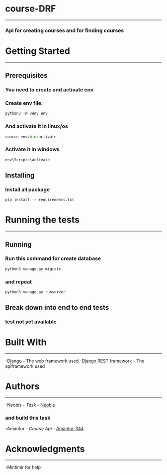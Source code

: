# course-DRF
____
### Api for creating courses and for finding courses
# Getting Started
____
## Prerequisites
### You need to create and activate env 
### Create env file:
```python
python3 -m venv env
```
### And activate it in linux/os
```python 
source env/bin/activate
```
### Activate it in windows 
```python
env\Scripts\activate
```

## Installing
### Install all package
```python
pip install -r requirements.txt
```

# Running the tests
____
## Running
### Run this command for create database
```python
python3 manage.py migrate
```
### and repeat
```python
python3 manage.py runserver
```
## Break down into end to end tests
### test not yet available

# Built With
___
-[Django](https://www.djangoproject.com/) - The web framework used
-[Django REST framework](https://www.django-rest-framework.org/) - The apiframework used

# Authors
____
-Neobis - _Task_ - [Neobis](https://neobis.com/)
### and build this task
-Amantur - _Course Api_ - [Amantur-344](https://github.com/Amantur-344)

# Acknowledgments
____
-Mintimir for help 
